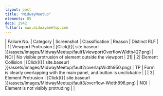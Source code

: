 ```yaml
---
layout: post
title: "MidwayMeetup"
elements: 85
decs: 2942
fullurl: www.midwaymeetup.com
---
```

| Failure No. | Category | Screenshot | Classification | Reason | Distinct RLF |
| 1| Viewport Protrusion | [Click]({{ site.baseurl }}/assets/images/MidwayMeetup/fault1/viewportOverflowWidth427.png) | NOI | No visible protrusion of element outside the viewport | 21|
| 2| Element Collision | [Click]({{ site.baseurl }}/assets/images/MidwayMeetup/fault2/overlapWidth950.png) | TP | Form is clearly overlapping with the main panel, and button is unclickable | |
| 3| Element Protrusion | [Click]({{ site.baseurl }}/assets/images/MidwayMeetup/fault3/overflow-Width896.png) | NOI | Element is not visibly protruding | |
